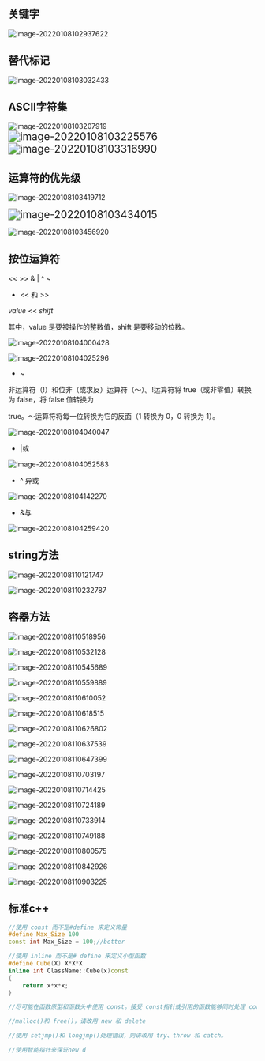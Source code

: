 ## 关键字

![image-20220108102937622](c++小结.assets/image-20220108102937622.png)

## 替代标记

![image-20220108103032433](c++小结.assets/image-20220108103032433.png)

## ASCII字符集

<img src="c++小结.assets/image-20220108103207919.png" alt="image-20220108103207919"  />

<img src="c++小结.assets/image-20220108103225576.png" alt="image-20220108103225576" style="zoom:150%;" />

<img src="c++小结.assets/image-20220108103316990.png" alt="image-20220108103316990" style="zoom:150%;" />

## 运算符的优先级

![image-20220108103419712](c++小结.assets/image-20220108103419712.png)

<img src="c++小结.assets/image-20220108103434015.png" alt="image-20220108103434015" style="zoom:150%;" />

![image-20220108103456920](c++小结.assets/image-20220108103456920.png)

## 按位运算符

<<  >> & | ^ ~

- << 和 >>

*value* << *shift* 

其中，value 是要被操作的整数值，shift 是要移动的位数。

![image-20220108104000428](c++小结.assets/image-20220108104000428.png)

![image-20220108104025296](c++小结.assets/image-20220108104025296.png)

- ~

非运算符（!）和位非（或求反）运算符（～）。!运算符将 true（或非零值）转换为 false，将 false 值转换为

true。～运算符将每一位转换为它的反面（1 转换为 0，0 转换为 1）。

![image-20220108104040047](c++小结.assets/image-20220108104040047.png)

- |或

![image-20220108104052583](c++小结.assets/image-20220108104052583.png)

- ^ 异或

![image-20220108104142270](c++小结.assets/image-20220108104142270.png)

- &与

![image-20220108104259420](c++小结.assets/image-20220108104259420.png)

## string方法

![image-20220108110121747](c++小结.assets/image-20220108110121747.png)

![image-20220108110232787](c++小结.assets/image-20220108110232787.png)

## 容器方法

![image-20220108110518956](c++小结.assets/image-20220108110518956.png)

![image-20220108110532128](c++小结.assets/image-20220108110532128.png)

![image-20220108110545689](c++小结.assets/image-20220108110545689.png)

![image-20220108110559889](c++小结.assets/image-20220108110559889.png)

![image-20220108110610052](c++小结.assets/image-20220108110610052.png)

![image-20220108110618515](c++小结.assets/image-20220108110618515.png)

![image-20220108110626802](c++小结.assets/image-20220108110626802.png)

![image-20220108110637539](c++小结.assets/image-20220108110637539.png)

![image-20220108110647399](c++小结.assets/image-20220108110647399.png)

![image-20220108110703197](c++小结.assets/image-20220108110703197.png)

![image-20220108110714425](c++小结.assets/image-20220108110714425.png)

![image-20220108110724189](c++小结.assets/image-20220108110724189.png)

![image-20220108110733914](c++小结.assets/image-20220108110733914.png)

![image-20220108110749188](c++小结.assets/image-20220108110749188.png)

![image-20220108110800575](c++小结.assets/image-20220108110800575.png)

![image-20220108110842926](c++小结.assets/image-20220108110842926.png)

![image-20220108110903225](c++小结.assets/image-20220108110903225.png)

## 标准c++

~~~cpp
//使用 const 而不是#define 来定义常量
#define Max_Size 100
const int Max_Size = 100;//better

//使用 inline 而不是# define 来定义小型函数
#define Cube(X) X*X*X
inline int ClassName::Cube(x)const
{
	return x*x*x;
}

//尽可能在函数原型和函数头中使用 const。接受 const指针或引用的函数能够同时处理 const 数据和非 const 数据，而不使用 const 指针或引用的函数只能处理非const 数据

//malloc()和 free()，请改用 new 和 delete

//使用 setjmp()和 longjmp()处理错误，则请改用 try、throw 和 catch。

//使用智能指针来保证new d
~~~

